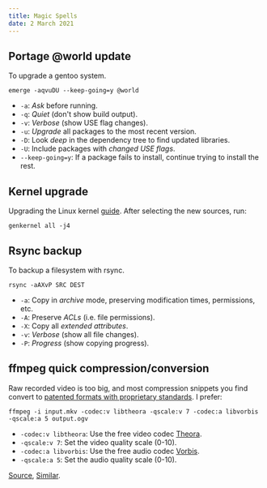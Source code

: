 ```yaml
---
title: Magic Spells
date: 2 March 2021
---
```


## Portage @world update

To upgrade a gentoo system.

```
emerge -aqvuDU --keep-going=y @world
```

* `-a`: *Ask* before running.
* `-q`: *Quiet* (don't show build output).
* `-v`: *Verbose* (show USE flag changes).
* `-u`: *Upgrade* all packages to the most recent version.
* `-D`: Look *deep* in the dependency tree to find updated libraries.
* `-U`: Include packages with *changed USE flags*.
* `--keep-going=y`: If a package fails to install, continue trying to install the rest.

## Kernel upgrade

Upgrading the Linux kernel [guide](https://wiki.gentoo.org/wiki/Kernel/Upgrade).
After selecting the new sources, run:

```
genkernel all -j4
```

## Rsync backup

To backup a filesystem with rsync.

```
rsync -aAXvP SRC DEST
```

* `-a`: Copy in *archive* mode, preserving modification times, permissions, etc.
* `-A`: Preserve *ACLs* (i.e. file permissions).
* `-X`: Copy all *extended attributes*.
* `-v`: *Verbose* (show all file changes).
* `-P`: *Progress* (show copying progress).

## ffmpeg quick compression/conversion

Raw recorded video is too big, and most compression snippets you find convert
to [patented formats with proprietary standards](https://audio-video.gnu.org/docs/formatguide.html).
I prefer:

```
ffmpeg -i input.mkv -codec:v libtheora -qscale:v 7 -codec:a libvorbis -qscale:a 5 output.ogv
```

* `-codec:v libtheora`: Use the free video codec [Theora](https://xiph.org/theora/).
* `-qscale:v 7`: Set the video quality scale (0-10).
* `-codec:a libvorbis`: Use the free audio codec [Vorbis](https://xiph.org/vorbis/).
* `-qscale:a 5`: Set the audio quality scale (0-10).

[Source](https://trac.ffmpeg.org/wiki/TheoraVorbisEncodingGuide),
[Similar](https://dev.to/benjaminblack/use-ffmpeg-to-compress-and-convert-videos-458l).
